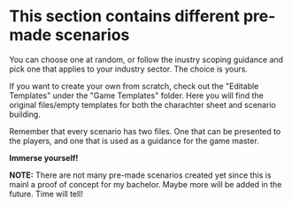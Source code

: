# This section contains different pre-made scenarios

You can choose one at random, or follow the inustry scoping guidance and pick one that applies to your industry sector.
The choice is yours.

If you want to create your own from scratch, check out the "Editable Templates" under the "Game Templates" folder. Here you will find the original files/empty templates for both the charachter sheet and scenario building. 

Remember that every scenario has two files. One that can be presented to the players, and one that is used as a guidance for the game master. 



__Immerse yourself!__



__NOTE:__ There are not many pre-made scenarios created yet since this is mainl a proof of concept for my bachelor. Maybe more will be added in the future. Time will tell!
